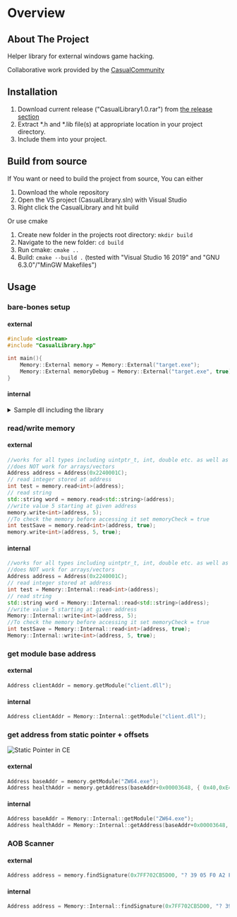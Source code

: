 # Overview

## About The Project

Helper library for external windows game hacking.

Collaborative work provided by the <a href="https://discord.gg/CRMQq4F" target="_blank">CasualCommunity</a>

## Installation

 1. Download current release ("CasualLibrary1.0.rar") from <a href="https://github.com/CasualCoder91/CasualLibrary/releases/" target="_blank">the release section</a>
 2. Extract *.h and *.lib file(s) at appropriate location in your project directory.
 3. Include them into your project.

## Build from source

If You want or need to build the project from source, You can either
 1. Download the whole repository
 2. Open the VS project (CasualLibrary.sln) with Visual Studio
 3. Right click the CasualLibrary and hit build

Or use cmake
1. Create new folder in the projects root directory: ```mkdir build```
2. Navigate to the new folder: ```cd build```
3. Run cmake: ```cmake ..```
4. Build: ```cmake --build .```
   (tested with "Visual Studio 16 2019" and "GNU 6.3.0"/"MinGW Makefiles")


<!---## Documentation

The main set of documentation can be found <a href="https://casualcoder91.github.io/CasualLibrary/html/index.html" target="_blank">here</a>--->
## Usage

### bare-bones setup

#### external

```cpp
#include <iostream>
#include "CasualLibrary.hpp"

int main(){
    Memory::External memory = Memory::External("target.exe");
    Memory::External memoryDebug = Memory::External("target.exe", true); //use for debug messages
}
```

#### internal

<details>
  <summary>Sample dll including the library</summary>

  ```cpp
  #include <Windows.h>
  #include <iostream>

  #include "CasualLibrary.hpp"

  HMODULE myhModule;

  DWORD __stdcall EjectThread(LPVOID lpParameter) {
      Sleep(100);
      FreeLibraryAndExitThread(myhModule, 0);
  }

  DWORD WINAPI Menue() {
      AllocConsole();
      FILE* fp;
      freopen_s(&fp, "CONOUT$", "w", stdout); // output only
      std::cout << "Running tests ...\n\n";

      //add Code here

      while (1) {
          Sleep(100);
          if (GetAsyncKeyState(VK_NUMPAD0))
              break;
      }
      fclose(fp);
      FreeConsole();
      CreateThread(0, 0, EjectThread, 0, 0, 0);
      return 0;
  }


  BOOL APIENTRY DllMain(HMODULE hModule,
      DWORD  ul_reason_for_call,
      LPVOID lpReserved
      )
  {
      switch (ul_reason_for_call)
      {
      case DLL_PROCESS_ATTACH:
          myhModule = hModule;
          CreateThread(NULL, 0, (LPTHREAD_START_ROUTINE)Menue, NULL, 0, NULL);
      case DLL_THREAD_ATTACH:
      case DLL_THREAD_DETACH:
      case DLL_PROCESS_DETACH:
          break;
      }
      return TRUE;
  }
  ```

</details>

### read/write memory

#### external

```cpp
//works for all types including uintptr_t, int, double etc. as well as custom structs and classes.
//does NOT work for arrays/vectors
Address address = Address(0x2240001C);
// read integer stored at address
int test = memory.read<int>(address);
// read string
std::string word = memory.read<std::string>(address);
//write value 5 starting at given address
memory.write<int>(address, 5);
//To check the memory before accessing it set memoryCheck = true
int testSave = memory.read<int>(address, true);
memory.write<int>(address, 5, true);
```

#### internal

```cpp
//works for all types including uintptr_t, int, double etc. as well as custom structs and classes.
//does NOT work for arrays/vectors
Address address = Address(0x2240001C);
// read integer stored at address
int test = Memory::Internal::read<int>(address);
// read string
std::string word = Memory::Internal::read<std::string>(address);
//write value 5 starting at given address
Memory::Internal::write<int>(address, 5);
//To check the memory before accessing it set memoryCheck = true
int testSave = Memory::Internal::read<int>(address, true);
Memory::Internal::write<int>(address, 5, true);
```

### get module base address

#### external

```cpp
Address clientAddr = memory.getModule("client.dll");
```

#### internal

```cpp
Address clientAddr = Memory::Internal::getModule("client.dll");
```

### get address from static pointer + offsets

![Static Pointer in CE](docs/img/getAddress.png)

#### external

```cpp
Address baseAddr = memory.getModule("ZW64.exe");
Address healthAddr = memory.getAddress(baseAddr+0x00003648, { 0x40,0xE4 });
```

#### internal

```cpp
Address baseAddr = Memory::Internal::getModule("ZW64.exe");
Address healthAddr = Memory::Internal::getAddress(baseAddr+0x00003648, { 0x40,0xE4 });
```

### AOB Scanner

#### external

```cpp
Address address = memory.findSignature(0x7FF702CB5D00, "? 39 05 F0 A2 F6 FF" , 10000);
```

#### internal

```cpp
Address address = Memory::Internal::findSignature(0x7FF702CB5D00, "? 39 05 F0 A2 F6 FF" , 10000);
```
